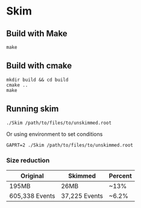 # Skim

## Build with Make

```shell
make
```

## Build with cmake

```shell
mkdir build && cd build
cmake ..
make
```

## Running skim

```shell
./Skim /path/to/files/to/unskimmed.root
```
Or using environment to set conditions
```shell
GAPRT=2 ./Skim /path/to/files/to/unskimmed.root
```

### Size reduction

| Original       	| Skimmed       	| Percent 	|
|----------------	|---------------	|---------	|
| 195MB          	| 26MB          	| ~13%    	|
| 605,338 Events 	| 37,225 Events 	| ~6.2%   	|

